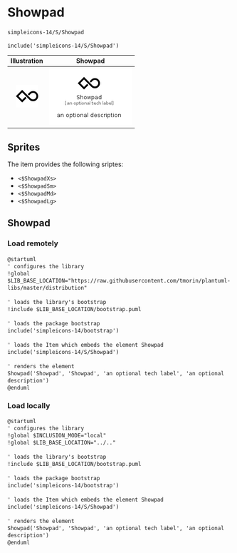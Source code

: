 # Showpad


```text
simpleicons-14/S/Showpad
```

```text
include('simpleicons-14/S/Showpad')
```



| Illustration | Showpad |
| :---: | :---: |
| ![illustration for Illustration](../../simpleicons-14/S/Showpad.png) | ![illustration for Showpad](../../simpleicons-14/S/Showpad.Local.png) |



## Sprites
The item provides the following sriptes:

- `<$ShowpadXs>`
- `<$ShowpadSm>`
- `<$ShowpadMd>`
- `<$ShowpadLg>`





## Showpad

### Load remotely
```plantuml
@startuml
' configures the library
!global $LIB_BASE_LOCATION="https://raw.githubusercontent.com/tmorin/plantuml-libs/master/distribution"

' loads the library's bootstrap
!include $LIB_BASE_LOCATION/bootstrap.puml

' loads the package bootstrap
include('simpleicons-14/bootstrap')

' loads the Item which embeds the element Showpad
include('simpleicons-14/S/Showpad')

' renders the element
Showpad('Showpad', 'Showpad', 'an optional tech label', 'an optional description')
@enduml
```

### Load locally
```plantuml
@startuml
' configures the library
!global $INCLUSION_MODE="local"
!global $LIB_BASE_LOCATION="../.."

' loads the library's bootstrap
!include $LIB_BASE_LOCATION/bootstrap.puml

' loads the package bootstrap
include('simpleicons-14/bootstrap')

' loads the Item which embeds the element Showpad
include('simpleicons-14/S/Showpad')

' renders the element
Showpad('Showpad', 'Showpad', 'an optional tech label', 'an optional description')
@enduml
```

